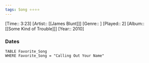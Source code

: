 ```yaml
---
tags: Song ⭐⭐⭐⭐ 
---
```

[Time:: 3:23]
[Artist:: [[James Blunt]]]
[Genre:: ]
[Played:: 2]
[Album:: [[Some Kind of Trouble]]]
[Year:: 2010]
### Dates
````dataview
TABLE Favorite_Song
WHERE Favorite_Song = "Calling Out Your Name"
````